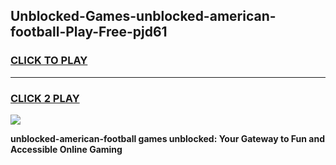 
## Unblocked-Games-unblocked-american-football-Play-Free-pjd61
<h3>
<a href="https://premium76.site?title=unblocked-american-football&ref=21A">CLICK TO PLAY</a></h3>
<hr>

<h3>
<a href="https://premium76.site?title=unblocked-american-football&ref=21A">CLICK 2 PLAY</a>
  
</h3>

<a href="https://premium76.site?title=unblocked-american-football&ref=21A"><img src="https://clearcache.store/games.png"></a>


**unblocked-american-football games unblocked: Your Gateway to Fun and Accessible Online Gaming**
